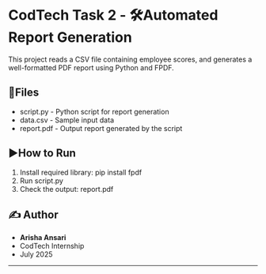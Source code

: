 # CodTech Task 2 - 🛠Automated Report Generation

This project reads a CSV file containing employee scores, and generates a well-formatted PDF report using Python and FPDF.

## 📁Files

- script.py - Python script for report generation
- data.csv - Sample input data
- report.pdf - Output report generated by the script

## ▶️How to Run

1. Install required library: pip install fpdf
2. Run script.py
3. Check the output: report.pdf

## ✍️ Author

- **Arisha Ansari**  
- CodTech Internship  
- July 2025

---
